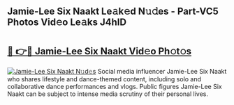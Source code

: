 ## Jamie-Lee Six Naakt Le𝚊k𝚎d N𝚞𝚍es - Part-VC5 Photos Vid𝚎o Le𝚊ks J4hID

# <h2><a href="http://fbail1o.evod.top/?m=Jamie-Lee+Six+Naakt">🔗 👉🔴 Jamie-Lee Six Naakt Vid𝚎o Ph𝚘t𝚘s</a></h2>

[![Jamie-Lee Six Naakt N𝚞d𝚎s](https://i.imgur.com/8V9OHl7.gif)](http://fbail1o.evod.top/?m=Jamie-Lee+Six+Naakt)
Social media influencer Jamie-Lee Six Naakt who shares lifestyle and dance-themed content, including solo and collaborative dance performances and vlogs. Public figures Jamie-Lee Six Naakt can be subject to intense media scrutiny of their personal lives. 
